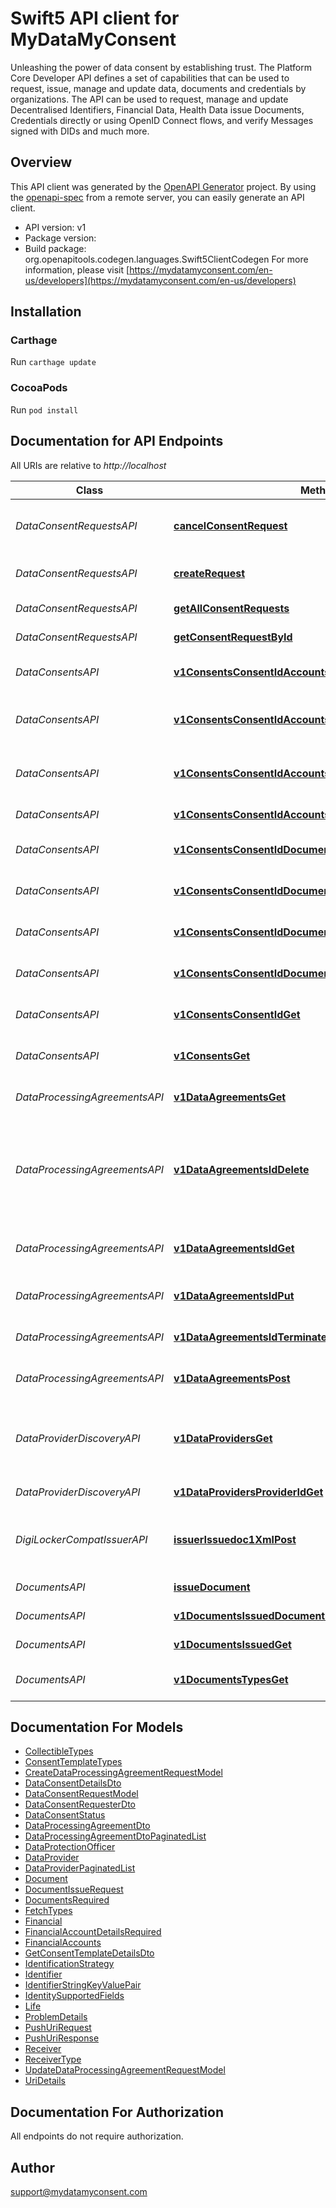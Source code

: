 # Swift5 API client for MyDataMyConsent

Unleashing the power of data consent by establishing trust. The Platform Core Developer API defines a set of capabilities that can be used to request, issue, manage and update data, documents and credentials by organizations. The API can be used to request, manage and update Decentralised Identifiers, Financial Data, Health Data issue Documents, Credentials directly or using OpenID Connect flows, and verify Messages signed with DIDs and much more.

## Overview
This API client was generated by the [OpenAPI Generator](https://openapi-generator.tech) project.  By using the [openapi-spec](https://github.com/OAI/OpenAPI-Specification) from a remote server, you can easily generate an API client.

- API version: v1
- Package version: 
- Build package: org.openapitools.codegen.languages.Swift5ClientCodegen
For more information, please visit [https://mydatamyconsent.com/en-us/developers](https://mydatamyconsent.com/en-us/developers)

## Installation

### Carthage

Run `carthage update`

### CocoaPods

Run `pod install`

## Documentation for API Endpoints

All URIs are relative to *http://localhost*

Class | Method | HTTP request | Description
------------ | ------------- | ------------- | -------------
*DataConsentRequestsAPI* | [**cancelConsentRequest**](docs/DataConsentRequestsAPI.md#cancelconsentrequest) | **DELETE** /v1/consent-requests/{requestId}/cancel | Revoke / Cancel the ConsentRequest based on Id
*DataConsentRequestsAPI* | [**createRequest**](docs/DataConsentRequestsAPI.md#createrequest) | **POST** /v1/consent-requests | Create a consent request.
*DataConsentRequestsAPI* | [**getAllConsentRequests**](docs/DataConsentRequestsAPI.md#getallconsentrequests) | **GET** /v1/consent-requests | Get all Consent Requests.
*DataConsentRequestsAPI* | [**getConsentRequestById**](docs/DataConsentRequestsAPI.md#getconsentrequestbyid) | **GET** /v1/consent-requests/{requestId} | Get a Consent Request by ID.
*DataConsentsAPI* | [**v1ConsentsConsentIdAccountsAccountIdGet**](docs/DataConsentsAPI.md#v1consentsconsentidaccountsaccountidget) | **GET** /v1/consents/{consentId}/accounts/{accountId} | Get consented financial account details.
*DataConsentsAPI* | [**v1ConsentsConsentIdAccountsAccountIdInsightsGet**](docs/DataConsentsAPI.md#v1consentsconsentidaccountsaccountidinsightsget) | **GET** /v1/consents/{consentId}/accounts/{accountId}/insights | Get consented financial account insights.
*DataConsentsAPI* | [**v1ConsentsConsentIdAccountsAccountIdTransactionsGet**](docs/DataConsentsAPI.md#v1consentsconsentidaccountsaccountidtransactionsget) | **GET** /v1/consents/{consentId}/accounts/{accountId}/transactions | Get consented financial account transactions.
*DataConsentsAPI* | [**v1ConsentsConsentIdAccountsGet**](docs/DataConsentsAPI.md#v1consentsconsentidaccountsget) | **GET** /v1/consents/{consentId}/accounts | Get all accounts in a consent.
*DataConsentsAPI* | [**v1ConsentsConsentIdDocumentsDocumentIdAnalysisGet**](docs/DataConsentsAPI.md#v1consentsconsentiddocumentsdocumentidanalysisget) | **GET** /v1/consents/{consentId}/documents/{documentId}/analysis | Get analysis of a consented document.
*DataConsentsAPI* | [**v1ConsentsConsentIdDocumentsDocumentIdDownloadGet**](docs/DataConsentsAPI.md#v1consentsconsentiddocumentsdocumentiddownloadget) | **GET** /v1/consents/{consentId}/documents/{documentId}/download | Download a consented document.
*DataConsentsAPI* | [**v1ConsentsConsentIdDocumentsDocumentIdGet**](docs/DataConsentsAPI.md#v1consentsconsentiddocumentsdocumentidget) | **GET** /v1/consents/{consentId}/documents/{documentId} | Get consented document details.
*DataConsentsAPI* | [**v1ConsentsConsentIdDocumentsGet**](docs/DataConsentsAPI.md#v1consentsconsentiddocumentsget) | **GET** /v1/consents/{consentId}/documents | Get all documents in a consent.
*DataConsentsAPI* | [**v1ConsentsConsentIdGet**](docs/DataConsentsAPI.md#v1consentsconsentidget) | **GET** /v1/consents/{consentId} | Get consent details by consent id.
*DataConsentsAPI* | [**v1ConsentsGet**](docs/DataConsentsAPI.md#v1consentsget) | **GET** /v1/consents | Get all consents filtered by status and time.
*DataProcessingAgreementsAPI* | [**v1DataAgreementsGet**](docs/DataProcessingAgreementsAPI.md#v1dataagreementsget) | **GET** /v1/data-agreements | Get all data processing agreements.
*DataProcessingAgreementsAPI* | [**v1DataAgreementsIdDelete**](docs/DataProcessingAgreementsAPI.md#v1dataagreementsiddelete) | **DELETE** /v1/data-agreements/{id} | Delete a data processing agreement. This will not delete a published or a agreement in use with consents.
*DataProcessingAgreementsAPI* | [**v1DataAgreementsIdGet**](docs/DataProcessingAgreementsAPI.md#v1dataagreementsidget) | **GET** /v1/data-agreements/{id} | Get data processing agreement by Id.
*DataProcessingAgreementsAPI* | [**v1DataAgreementsIdPut**](docs/DataProcessingAgreementsAPI.md#v1dataagreementsidput) | **PUT** /v1/data-agreements/{id} | Update a data processing agreement.
*DataProcessingAgreementsAPI* | [**v1DataAgreementsIdTerminatePut**](docs/DataProcessingAgreementsAPI.md#v1dataagreementsidterminateput) | **PUT** /v1/data-agreements/{id}/terminate | Terminate a data processing agreement.
*DataProcessingAgreementsAPI* | [**v1DataAgreementsPost**](docs/DataProcessingAgreementsAPI.md#v1dataagreementspost) | **POST** /v1/data-agreements | Create a data processing agreement.
*DataProviderDiscoveryAPI* | [**v1DataProvidersGet**](docs/DataProviderDiscoveryAPI.md#v1dataprovidersget) | **GET** /v1/data-providers | Discover all data providers in My Data My Consent by country and filters.
*DataProviderDiscoveryAPI* | [**v1DataProvidersProviderIdGet**](docs/DataProviderDiscoveryAPI.md#v1dataprovidersprovideridget) | **GET** /v1/data-providers/{providerId} | Get a Data Provider details.
*DigiLockerCompatIssuerAPI* | [**issuerIssuedoc1XmlPost**](docs/DigiLockerCompatIssuerAPI.md#issuerissuedoc1xmlpost) | **POST** /issuer/issuedoc/1/xml | Digilocker Compatible endpoint to Issue Documents.
*DocumentsAPI* | [**issueDocument**](docs/DocumentsAPI.md#issuedocument) | **POST** /v1/documents/issue | Issue a new document.
*DocumentsAPI* | [**v1DocumentsIssuedDocumentIdGet**](docs/DocumentsAPI.md#v1documentsissueddocumentidget) | **GET** /v1/documents/issued/{documentId} | Get issued document.
*DocumentsAPI* | [**v1DocumentsIssuedGet**](docs/DocumentsAPI.md#v1documentsissuedget) | **GET** /v1/documents/issued | Get issued documents.
*DocumentsAPI* | [**v1DocumentsTypesGet**](docs/DocumentsAPI.md#v1documentstypesget) | **GET** /v1/documents/types | Get registered document types.


## Documentation For Models

 - [CollectibleTypes](docs/CollectibleTypes.md)
 - [ConsentTemplateTypes](docs/ConsentTemplateTypes.md)
 - [CreateDataProcessingAgreementRequestModel](docs/CreateDataProcessingAgreementRequestModel.md)
 - [DataConsentDetailsDto](docs/DataConsentDetailsDto.md)
 - [DataConsentRequestModel](docs/DataConsentRequestModel.md)
 - [DataConsentRequesterDto](docs/DataConsentRequesterDto.md)
 - [DataConsentStatus](docs/DataConsentStatus.md)
 - [DataProcessingAgreementDto](docs/DataProcessingAgreementDto.md)
 - [DataProcessingAgreementDtoPaginatedList](docs/DataProcessingAgreementDtoPaginatedList.md)
 - [DataProtectionOfficer](docs/DataProtectionOfficer.md)
 - [DataProvider](docs/DataProvider.md)
 - [DataProviderPaginatedList](docs/DataProviderPaginatedList.md)
 - [Document](docs/Document.md)
 - [DocumentIssueRequest](docs/DocumentIssueRequest.md)
 - [DocumentsRequired](docs/DocumentsRequired.md)
 - [FetchTypes](docs/FetchTypes.md)
 - [Financial](docs/Financial.md)
 - [FinancialAccountDetailsRequired](docs/FinancialAccountDetailsRequired.md)
 - [FinancialAccounts](docs/FinancialAccounts.md)
 - [GetConsentTemplateDetailsDto](docs/GetConsentTemplateDetailsDto.md)
 - [IdentificationStrategy](docs/IdentificationStrategy.md)
 - [Identifier](docs/Identifier.md)
 - [IdentifierStringKeyValuePair](docs/IdentifierStringKeyValuePair.md)
 - [IdentitySupportedFields](docs/IdentitySupportedFields.md)
 - [Life](docs/Life.md)
 - [ProblemDetails](docs/ProblemDetails.md)
 - [PushUriRequest](docs/PushUriRequest.md)
 - [PushUriResponse](docs/PushUriResponse.md)
 - [Receiver](docs/Receiver.md)
 - [ReceiverType](docs/ReceiverType.md)
 - [UpdateDataProcessingAgreementRequestModel](docs/UpdateDataProcessingAgreementRequestModel.md)
 - [UriDetails](docs/UriDetails.md)


## Documentation For Authorization

 All endpoints do not require authorization.


## Author

support@mydatamyconsent.com

